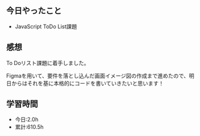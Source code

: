 ## 今日やったこと
- JavaScript ToDo List課題

## 感想
 To Doリスト課題に着手しました。

Figmaを用いて、要件を落とし込んだ画面イメージ図の作成まで進めたので、明日からはそれを基に本格的にコードを書いていきたいと思います！

## 学習時間
- 今日:2.0h
- 累計:610.5h
